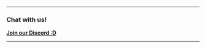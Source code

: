 <hr>
<h3>Chat with us!</h3>
<a href='https://azury.dev/discord'><b>Join our Discord :D</b></a>
<hr>
